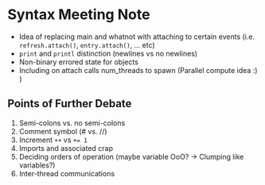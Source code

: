 # Syntax Meeting Note
* Idea of replacing main and whatnot with attaching to certain events (i.e. `refresh.attach()`, `entry.attach()`, ... etc)
* `print` and `printl` distinction (newlines vs no newlines)
* Non-binary errored state for objects
* Including on attach calls num_threads to spawn (Parallel compute idea :) )


## Points of Further Debate
1. Semi-colons vs. no semi-colons
2. Comment symbol (# vs. //)
3. Increment `++` vs `+= 1`
4. Imports and associated crap
5. Deciding orders of operation (maybe variable OoO? -> Clumping like variables?)
6. Inter-thread communications